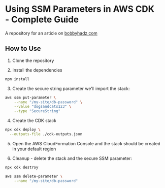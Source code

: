 # Using SSM Parameters in AWS CDK - Complete Guide

A repository for an article on
[bobbyhadz.com](https://bobbyhadz.com/blog/aws-cdk-ssm-parameters)

## How to Use

1. Clone the repository

2. Install the dependencies

```bash
npm install
```

3. Create the secure string parameter we'll import the stack:

```bash
aws ssm put-parameter \
	--name "/my-site/db-password" \
	--value "dogsandcats123" \
	--type "SecureString"
```

4. Create the CDK stack

```bash
npx cdk deploy \
  --outputs-file ./cdk-outputs.json
```

5. Open the AWS CloudFormation Console and the stack should be created in your
   default region

6. Cleanup - delete the stack and the secure SSM parameter:

```bash
npx cdk destroy

aws ssm delete-parameter \
	--name "/my-site/db-password"
```
